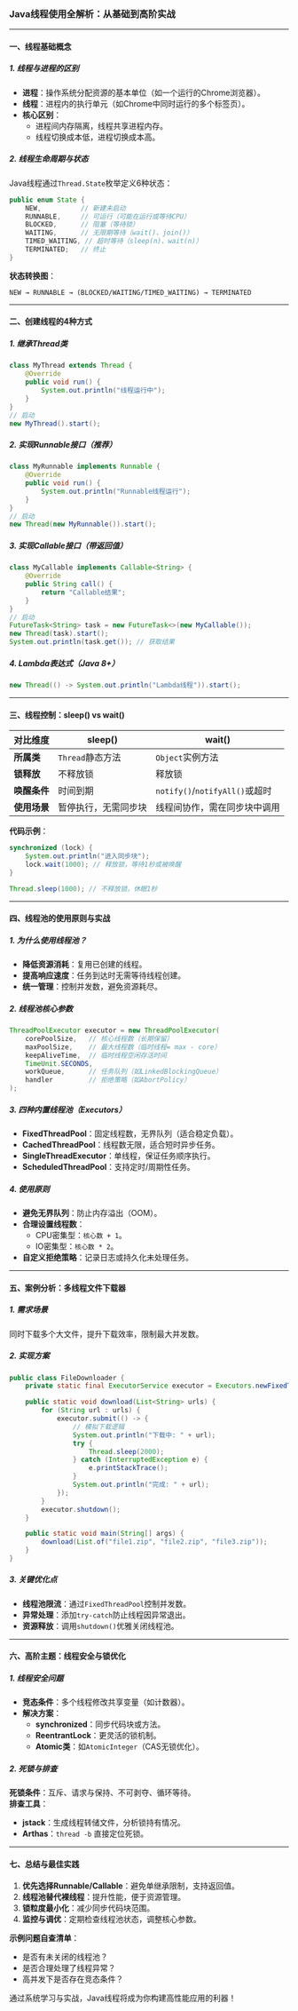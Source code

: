 ### Java线程使用全解析：从基础到高阶实战

---

#### **一、线程基础概念**

##### **1. 线程与进程的区别**
- **进程**：操作系统分配资源的基本单位（如一个运行的Chrome浏览器）。  
- **线程**：进程内的执行单元（如Chrome中同时运行的多个标签页）。  
- **核心区别**：  
  - 进程间内存隔离，线程共享进程内存。  
  - 线程切换成本低，进程切换成本高。  

##### **2. 线程生命周期与状态**  
Java线程通过`Thread.State`枚举定义6种状态：  
```java
public enum State {
    NEW,          // 新建未启动
    RUNNABLE,     // 可运行（可能在运行或等待CPU）
    BLOCKED,      // 阻塞（等待锁）
    WAITING,      // 无限期等待（wait()、join()）
    TIMED_WAITING, // 超时等待（sleep(n)、wait(n)）
    TERMINATED;   // 终止
}
```
**状态转换图**：  
```
NEW → RUNNABLE → (BLOCKED/WAITING/TIMED_WAITING) → TERMINATED
```

---

#### **二、创建线程的4种方式**

##### **1. 继承Thread类**
```java
class MyThread extends Thread {
    @Override
    public void run() {
        System.out.println("线程运行中");
    }
}
// 启动
new MyThread().start();
```

##### **2. 实现Runnable接口（推荐）**
```java
class MyRunnable implements Runnable {
    @Override
    public void run() {
        System.out.println("Runnable线程运行");
    }
}
// 启动
new Thread(new MyRunnable()).start();
```

##### **3. 实现Callable接口（带返回值）**
```java
class MyCallable implements Callable<String> {
    @Override
    public String call() {
        return "Callable结果";
    }
}
// 启动
FutureTask<String> task = new FutureTask<>(new MyCallable());
new Thread(task).start();
System.out.println(task.get()); // 获取结果
```

##### **4. Lambda表达式（Java 8+）**
```java
new Thread(() -> System.out.println("Lambda线程")).start();
```

---

#### **三、线程控制：sleep() vs wait()**

| **对比维度**     | **sleep()**                          | **wait()**                          |
|------------------|--------------------------------------|--------------------------------------|
| **所属类**       | `Thread`静态方法                     | `Object`实例方法                     |
| **锁释放**       | 不释放锁                             | 释放锁                               |
| **唤醒条件**     | 时间到期                             | `notify()`/`notifyAll()`或超时        |
| **使用场景**     | 暂停执行，无需同步块                 | 线程间协作，需在同步块中调用          |

**代码示例**：
```java
synchronized (lock) {
    System.out.println("进入同步块");
    lock.wait(1000); // 释放锁，等待1秒或被唤醒
}

Thread.sleep(1000); // 不释放锁，休眠1秒
```

---

#### **四、线程池的使用原则与实战**

##### **1. 为什么使用线程池？**
- **降低资源消耗**：复用已创建的线程。  
- **提高响应速度**：任务到达时无需等待线程创建。  
- **统一管理**：控制并发数，避免资源耗尽。  

##### **2. 线程池核心参数**
```java
ThreadPoolExecutor executor = new ThreadPoolExecutor(
    corePoolSize,   // 核心线程数（长期保留）
    maxPoolSize,    // 最大线程数（临时线程= max - core）
    keepAliveTime,  // 临时线程空闲存活时间
    TimeUnit.SECONDS,
    workQueue,      // 任务队列（如LinkedBlockingQueue）
    handler         // 拒绝策略（如AbortPolicy）
);
```

##### **3. 四种内置线程池（Executors）**
- **FixedThreadPool**：固定线程数，无界队列（适合稳定负载）。  
- **CachedThreadPool**：线程数无限，适合短时异步任务。  
- **SingleThreadExecutor**：单线程，保证任务顺序执行。  
- **ScheduledThreadPool**：支持定时/周期性任务。  

##### **4. 使用原则**  
- **避免无界队列**：防止内存溢出（OOM）。  
- **合理设置线程数**：  
  - CPU密集型：`核心数 + 1`。  
  - IO密集型：`核心数 * 2`。  
- **自定义拒绝策略**：记录日志或持久化未处理任务。  

---

#### **五、案例分析：多线程文件下载器**

##### **1. 需求场景**  
同时下载多个大文件，提升下载效率，限制最大并发数。

##### **2. 实现方案**  
```java
public class FileDownloader {
    private static final ExecutorService executor = Executors.newFixedThreadPool(4);

    public static void download(List<String> urls) {
        for (String url : urls) {
            executor.submit(() -> {
                // 模拟下载逻辑
                System.out.println("下载中: " + url);
                try {
                    Thread.sleep(2000);
                } catch (InterruptedException e) {
                    e.printStackTrace();
                }
                System.out.println("完成: " + url);
            });
        }
        executor.shutdown();
    }

    public static void main(String[] args) {
        download(List.of("file1.zip", "file2.zip", "file3.zip"));
    }
}
```

##### **3. 关键优化点**  
- **线程池限流**：通过`FixedThreadPool`控制并发数。  
- **异常处理**：添加`try-catch`防止线程因异常退出。  
- **资源释放**：调用`shutdown()`优雅关闭线程池。  

---

#### **六、高阶主题：线程安全与锁优化**

##### **1. 线程安全问题**
- **竞态条件**：多个线程修改共享变量（如计数器）。  
- **解决方案**：  
  - **synchronized**：同步代码块或方法。  
  - **ReentrantLock**：更灵活的锁机制。  
  - **Atomic类**：如`AtomicInteger`（CAS无锁优化）。  

##### **2. 死锁与排查**
**死锁条件**：互斥、请求与保持、不可剥夺、循环等待。  
**排查工具**：  
- **jstack**：生成线程转储文件，分析锁持有情况。  
- **Arthas**：`thread -b` 直接定位死锁。  

---

#### **七、总结与最佳实践**

1. **优先选择Runnable/Callable**：避免单继承限制，支持返回值。  
2. **线程池替代裸线程**：提升性能，便于资源管理。  
3. **锁粒度最小化**：减少同步代码块范围。  
4. **监控与调优**：定期检查线程池状态，调整核心参数。  

**示例问题自查清单**：  
- 是否有未关闭的线程池？  
- 是否合理处理了线程异常？  
- 高并发下是否存在竞态条件？  

通过系统学习与实战，Java线程将成为你构建高性能应用的利器！